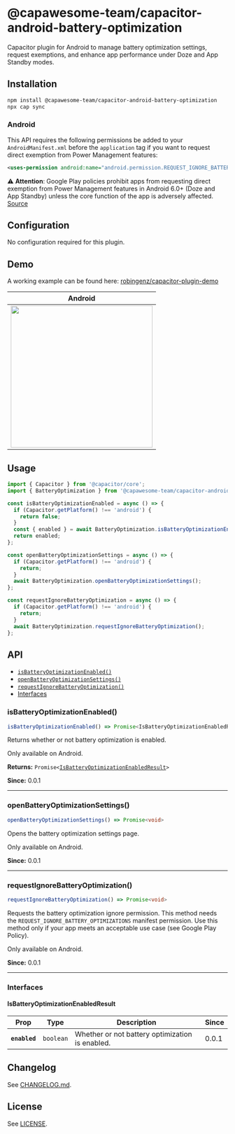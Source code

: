 # @capawesome-team/capacitor-android-battery-optimization

Capacitor plugin for Android to manage battery optimization settings, request exemptions, and enhance app performance under Doze and App Standby modes.

## Installation

```bash
npm install @capawesome-team/capacitor-android-battery-optimization
npx cap sync
```

### Android

This API requires the following permissions be added to your `AndroidManifest.xml` before the `application` tag if you want to request direct exemption from Power Management features:

```xml
<uses-permission android:name="android.permission.REQUEST_IGNORE_BATTERY_OPTIMIZATIONS" />
```

⚠️ **Attention**: Google Play policies prohibit apps from requesting direct exemption from Power Management features in Android 6.0+ (Doze and App Standby) unless the core function of the app is adversely affected. [Source](https://developer.android.com/training/monitoring-device-state/doze-standby.html#support_for_other_use_cases)

## Configuration

No configuration required for this plugin.

## Demo

A working example can be found here: [robingenz/capacitor-plugin-demo](https://github.com/robingenz/capacitor-plugin-demo)

| Android                                                                                                                         |
| ------------------------------------------------------------------------------------------------------------------------------- |
| <img src="https://user-images.githubusercontent.com/13857929/188197064-c042a970-f555-40b8-a19d-d05fc2443b5a.gif" width="324" /> |

## Usage

```typescript
import { Capacitor } from '@capacitor/core';
import { BatteryOptimization } from '@capawesome-team/capacitor-android-battery-optimization';

const isBatteryOptimizationEnabled = async () => {
  if (Capacitor.getPlatform() !== 'android') {
    return false;
  }
  const { enabled } = await BatteryOptimization.isBatteryOptimizationEnabled();
  return enabled;
};

const openBatteryOptimizationSettings = async () => {
  if (Capacitor.getPlatform() !== 'android') {
    return;
  }
  await BatteryOptimization.openBatteryOptimizationSettings();
};

const requestIgnoreBatteryOptimization = async () => {
  if (Capacitor.getPlatform() !== 'android') {
    return;
  }
  await BatteryOptimization.requestIgnoreBatteryOptimization();
};
```

## API

<docgen-index>

* [`isBatteryOptimizationEnabled()`](#isbatteryoptimizationenabled)
* [`openBatteryOptimizationSettings()`](#openbatteryoptimizationsettings)
* [`requestIgnoreBatteryOptimization()`](#requestignorebatteryoptimization)
* [Interfaces](#interfaces)

</docgen-index>

<docgen-api>
<!--Update the source file JSDoc comments and rerun docgen to update the docs below-->

### isBatteryOptimizationEnabled()

```typescript
isBatteryOptimizationEnabled() => Promise<IsBatteryOptimizationEnabledResult>
```

Returns whether or not battery optimization is enabled.

Only available on Android.

**Returns:** <code>Promise&lt;<a href="#isbatteryoptimizationenabledresult">IsBatteryOptimizationEnabledResult</a>&gt;</code>

**Since:** 0.0.1

--------------------


### openBatteryOptimizationSettings()

```typescript
openBatteryOptimizationSettings() => Promise<void>
```

Opens the battery optimization settings page.

Only available on Android.

**Since:** 0.0.1

--------------------


### requestIgnoreBatteryOptimization()

```typescript
requestIgnoreBatteryOptimization() => Promise<void>
```

Requests the battery optimization ignore permission.
This method needs the `REQUEST_IGNORE_BATTERY_OPTIMIZATIONS` manifest permission.
Use this method only if your app meets an acceptable use case (see Google Play Policy).

Only available on Android.

**Since:** 0.0.1

--------------------


### Interfaces


#### IsBatteryOptimizationEnabledResult

| Prop          | Type                 | Description                                     | Since |
| ------------- | -------------------- | ----------------------------------------------- | ----- |
| **`enabled`** | <code>boolean</code> | Whether or not battery optimization is enabled. | 0.0.1 |

</docgen-api>

## Changelog

See [CHANGELOG.md](https://github.com/capawesome-team/capacitor-plugins/blob/main/packages/android-battery-optimization/CHANGELOG.md).

## License

See [LICENSE](https://github.com/capawesome-team/capacitor-plugins/blob/main/packages/android-battery-optimization/LICENSE).
